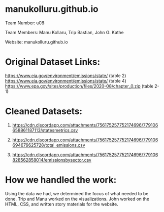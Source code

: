 # manukolluru.github.io

 Team Number: u08

 Team Members: Manu Kollaru, Trip Bastian, John G. Kathe

 Website: manukolluru.github.io

# Original Dataset Links:
https://www.eia.gov/environment/emissions/state/ (table 2)
https://www.eia.gov/environment/emissions/state/ (table 4)
https://www.epa.gov/sites/production/files/2020-08/chapter_0.zip (table 2-1)

# Cleaned Datasets:

1) https://cdn.discordapp.com/attachments/756175257752174696/779106658861187113/statesmetrics.csv

2) https://cdn.discordapp.com/attachments/756175257752174696/779106694679625728/total_emissions.csv

3) https://cdn.discordapp.com/attachments/756175257752174696/779106828562858014/emissionsbysector.csv

# How we handled the work: 
Using the data we had, we determined the focus of what needed to be done.  Trip and Manu worked on the visualizations.  John worked on the HTML, CSS, and written story materials for the website.
